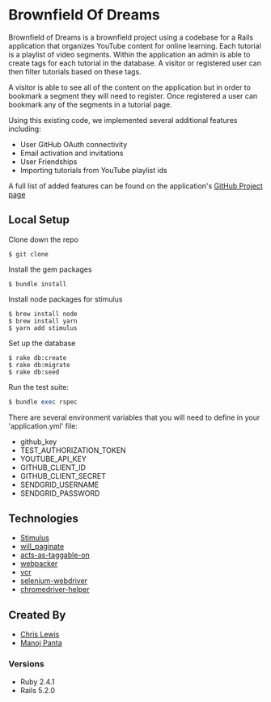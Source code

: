 # Brownfield Of Dreams

Brownfield of Dreams is a brownfield project using a codebase for a Rails application that organizes YouTube content for online learning. Each tutorial is a playlist of video segments. Within the application an admin is able to create tags for each tutorial in the database. A visitor or registered user can then filter tutorials based on these tags.

A visitor is able to see all of the content on the application but in order to bookmark a segment they will need to register. Once registered a user can bookmark any of the segments in a tutorial page.

Using this existing code, we implemented several additional features including:
* User GitHub OAuth connectivity
* Email activation and invitations
* User Friendships
* Importing tutorials from YouTube playlist ids

A full list of added features can be found on the application's [GitHub Project page](https://github.com/csvlewis/brownfield-of-dreams/projects/2)

## Local Setup

Clone down the repo
```
$ git clone
```

Install the gem packages
```
$ bundle install
```

Install node packages for stimulus
```
$ brew install node
$ brew install yarn
$ yarn add stimulus
```

Set up the database
```
$ rake db:create
$ rake db:migrate
$ rake db:seed
```

Run the test suite:
```ruby
$ bundle exec rspec
```

There are several environment variables that you will need to define in your 'application.yml' file:
* github_key
* TEST_AUTHORIZATION_TOKEN
* YOUTUBE_API_KEY
* GITHUB_CLIENT_ID
* GITHUB_CLIENT_SECRET
* SENDGRID_USERNAME
* SENDGRID_PASSWORD

## Technologies
* [Stimulus](https://github.com/stimulusjs/stimulus)
* [will_paginate](https://github.com/mislav/will_paginate)
* [acts-as-taggable-on](https://github.com/mbleigh/acts-as-taggable-on)
* [webpacker](https://github.com/rails/webpacker)
* [vcr](https://github.com/vcr/vcr)
* [selenium-webdriver](https://www.seleniumhq.org/docs/03_webdriver.jsp)
* [chromedriver-helper](http://chromedriver.chromium.org/)

## Created By
* [Chris Lewis](https://github.com/csvlewis)
* [Manoj Panta](https://github.com/manojpanta)

### Versions
* Ruby 2.4.1
* Rails 5.2.0
